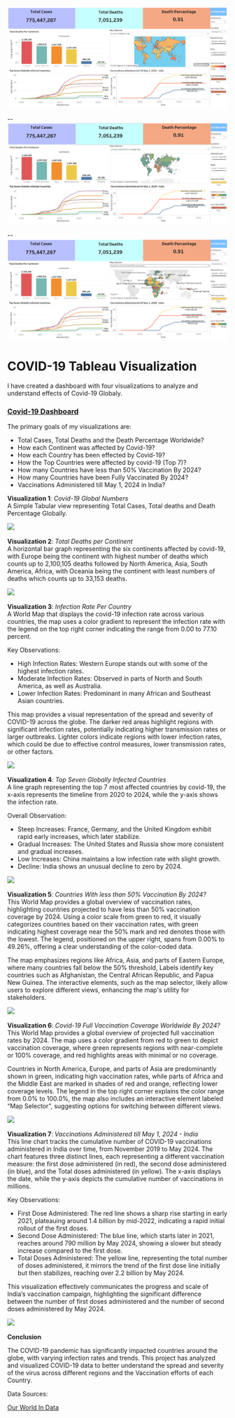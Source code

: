 ![](https://github.com/RM-Sharma999/COVID-19-DATA-EXPLORATION-AND-DASHBOARD/blob/main/Covid-19%20Dashboard%201.png)

-- ![](https://github.com/RM-Sharma999/COVID-19-DATA-EXPLORATION-AND-DASHBOARD/blob/main/Covid-19%20Dashboard%202.png)

-- ![](https://github.com/RM-Sharma999/COVID-19-DATA-EXPLORATION-AND-DASHBOARD/blob/main/Covid-19%20Dashboard%203.png)

# COVID-19 Tableau Visualization 

I have created a dashboard with four visualizations to analyze and understand effects of Covid-19 Globaly.

### [Covid-19 Dashboard](https://public.tableau.com/views/Covid-19Dashboard_17201999956250/Dashboard1?:language=en-US&:sid=&:redirect=auth&:display_count=n&:origin=viz_share_link)


The primary goals of my visualizations are:

- Total Cases, Total Deaths and the Death Percentage Worldwide?
- How each Continent was affected by Covid-19?
- How each Country has been effected by Covid-19? 
- How the Top Countries were affected by covid-19 (Top 7)?
- How many Countries have less than 50% Vaccination By 2024?
- How many Countries have been Fully Vaccinated By 2024?
- Vaccinations Administered till May 1, 2024 in India?

**Visualization 1**: *Covid-19 Global Numbers* \
A Simple Tabular view representing Total Cases, Total deaths and Death Percentage Globally.

![](https://i.imgur.com/2E47p8c.png?1)

**Visualization 2**: *Total Deaths per Continent* \
A horizontal bar graph representing the six continents affected by covid-19, with Europe being the continent with highest number of deaths which counts up to 2,100,105 deaths followed by North America, Asia, South America, Africa, with Oceania being the continent with least numbers of deaths which counts up to 33,153 deaths.

![](https://i.imgur.com/52MFmgX.png)


**Visualization 3**: *Infection Rate Per Country* \
A World Map that displays the covid-19 infection rate across various countries, the map uses a color gradient to represent the infection rate with the legend on the top right corner indicating the range from 0.00 to 77.10 percent.

Key Observations:
- High Infection Rates: Western Europe stands out with some of the highest infection rates.
- Moderate Infection Rates: Observed in parts of North and South America, as well as Australia.
- Lower Infection Rates: Predominant in many African and Southeast Asian countries.

This map provides a visual representation of the spread and severity of COVID-19 across the globe. The darker red areas highlight regions with significant infection rates, potentially indicating higher transmission rates or larger outbreaks. Lighter colors indicate regions with lower infection rates, which could be due to effective control measures, lower transmission rates, or other factors.

![](https://i.imgur.com/wtrFqLE.png)

**Visualization 4**: *Top Seven Globally Infected Countries* \
A line graph representing the top 7 most affected countries by covid-19, the x-axis represents the timeline from 2020 to 2024, while the y-axis shows the infection rate.

Overall Observation:
- Steep Increases: France, Germany, and the United Kingdom exhibit rapid early increases, which later stabilize.
- Gradual Increases: The United States and Russia show more consistent and gradual increases.
- Low Increases: China maintains a low infection rate with slight growth.
- Decline: India shows an unusual decline to zero by 2024.

![](https://i.imgur.com/UQa3rYg.png)

**Visualization 5**: *Countries With less than 50% Vaccination By 2024?* \
This World Map provides a global overview of vaccination rates, highlighting countries projected to have less than 50% vaccination coverage by 2024. Using a color scale from green to red, it visually categorizes countries based on their vaccination rates, with green indicating highest coverage near the 50% mark and red denotes those with the lowest. The legend, positioned on the upper right, spans from 0.00% to 49.26%, offering a clear understanding of the color-coded data.

The map emphasizes regions like Africa, Asia, and parts of Eastern Europe, where many countries fall below the 50% threshold, Labels identify key countries such as Afghanistan, the Central African Republic, and Papua New Guinea. The interactive elements, such as the map selector, likely allow users to explore different views, enhancing the map's utility for stakeholders.

![](https://i.imgur.com/5d2iXyr.png)

**Visualization 6**: *Covid-19 Full Vaccination Coverage Worldwide By 2024?* \
This World Map provides a global overview of projected full vaccination rates by 2024. The map uses a color gradient from red to green to depict vaccination coverage, where green represents regions with near-complete or 100% coverage, and red highlights areas with minimal or no coverage.

Countries in North America, Europe, and parts of Asia are predominantly shown in green, indicating high vaccination rates, while parts of Africa and the Middle East are marked in shades of red and orange, reflecting lower coverage levels. The legend in the top right corner explains the color range from 0.0% to 100.0%, the map also includes an interactive element labeled “Map Selector”, suggesting options for switching between different views.

![](https://i.imgur.com/fZKFaBW.png)

**Visualization 7**: *Vaccinations Administered till May 1, 2024 - India* \
This line chart tracks the cumulative number of COVID-19 vaccinations administered in India over time, from November 2019 to May 2024. The chart features three distinct lines, each representing a different vaccination measure: the first dose administered (in red), the second dose administered (in blue), and the Total doses administered (in yellow). The x-axis displays the date, while the y-axis depicts the cumulative number of vaccinations in millions.

Key Observations:
- First Dose Administered: The red line shows a sharp rise starting in early 2021, plateauing around 1.4 billion by mid-2022, indicating a rapid initial rollout of the first doses.
- Second Dose Administered: The blue line, which starts later in 2021, reaches around 790 million by May 2024, showing a slower but steady increase compared to the first dose.
- Total Doses Administered: The yellow line, representing the total number of doses administered, it mirrors the trend of the first dose line initially but then stabilizes, reaching over 2.2 billion by May 2024.

This visualization effectively communicates the progress and scale of India’s vaccination campaign, highlighting the significant difference between the number of first doses administered and the number of second doses administered by May 2024.

![](https://i.imgur.com/4rZRE9D.png)

**Conclusion**

The COVID-19 pandemic has significantly impacted countries around the globe, with varying infection rates and trends. This project has analyzed and visualized COVID-19 data to better understand the spread and severity of the virus across different regions and the Vaccination efforts of each Country.


Data Sources:

[Our World In Data](https://ourworldindata.org/coronavirus-data)
